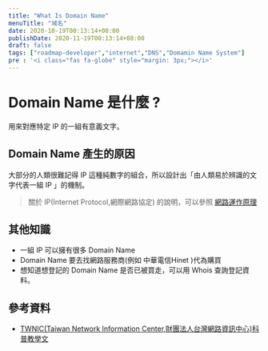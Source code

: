 ```yaml
---
title: "What Is Domain Name"
menuTitle: "域名"
date: 2020-10-19T00:13:14+08:00
publishDate: 2020-11-19T00:13:14+08:00
draft: false
tags: ["roadmap-developer","internet","DNS","Domamin Name System"]
pre : '<i class="fas fa-globe" style="margin: 3px;"></i>'
---
```

# Domain Name 是什麼 ?

用來對應特定 IP 的一組有意義文字。

## Domain Name 產生的原因

大部分的人類很難記得 IP 這種純數字的組合，所以設計出「由人類易於辨識的文字代表一組 IP 」的機制。
> 關於 IP(Internet Protocol,網際網路協定) 的說明，可以參照 [網路運作原理](/posts/roadmap-developer/backend/internet/how-does-the-internet-work)

## 其他知識

* 一組 IP 可以擁有很多 Domain Name
* Domain Name 要去找網路服務商(例如 中華電信Hinet )代為購買
* 想知道想登記的 Domain Name 是否已被買走，可以用 Whois 查詢登記資料。

## 參考資料
- [TWNIC(Taiwan Network Information Center,財團法人台灣網路資訊中心)科普教學文](http://dns-learning.twnic.net.tw/internet/intro8.html)
